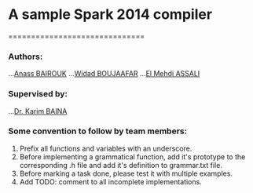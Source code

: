 # A sample Spark 2014 compiler
==============================

### Authors:
...[Anass BAIROUK](https://www.linkedin.com/in/anass-bairouk-258673109/)
...[Widad BOUJAAFAR](https://www.linkedin.com/in/widad-boujaafar-a9829415b/)
...[El Mehdi ASSALI](https://www.linkedin.com/in/assalielmehdi/)

### Supervised by:
...[Dr. Karim BAINA](https://www.linkedin.com/in/karimbaina/) 

### Some convention to follow by team members:
1. Prefix all functions and variables with an underscore.
2. Before implementing a grammatical function, add it's prototype to the corresponding .h file and add it's definition to grammar.txt file.
3. Before marking a task done, please test it with multiple examples.
4. Add TODO: comment to all incomplete implementations.
